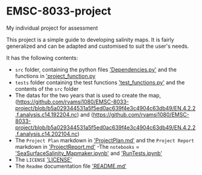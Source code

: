# EMSC-8033-project
My individual project for assessment

This project is a simple guide to developing salinity maps. It is fairly generalized and can be adapted and customised to suit the user's needs.

It has the following contents:

- `src` folder, containing the python files ['Dependencies.py'](https://github.com/rvamsi1080/EMSC-8033-project/blob/b5a029344531a5f5ed0ac639f4e3c4904c63db49/src/Dependencies.py) and the functions in ['project_function.py](https://github.com/rvamsi1080/EMSC-8033-project/blob/b5a029344531a5f5ed0ac639f4e3c4904c63db49/src/project_function.py)
- `tests` folder containing the test functions ['test_functions.py'](https://github.com/rvamsi1080/EMSC-8033-project/blob/b5a029344531a5f5ed0ac639f4e3c4904c63db49/tests/test_functions.py) and the contents of the `src` folder
- The datas for the two years that is used to create the map, (https://github.com/rvamsi1080/EMSC-8033-project/blob/b5a029344531a5f5ed0ac639f4e3c4904c63db49/EN.4.2.2.f.analysis.c14.192204.nc) and (https://github.com/rvamsi1080/EMSC-8033-project/blob/b5a029344531a5f5ed0ac639f4e3c4904c63db49/EN.4.2.2.f.analysis.c14.202104.nc)
- The `Project Plan` markdown in ['ProjectPlan.md'](https://github.com/rvamsi1080/EMSC-8033-project/blob/b5a029344531a5f5ed0ac639f4e3c4904c63db49/ProjectPlan.md) and the `Project Report` markdown in ['ProjectReport.md'](https://github.com/rvamsi1080/EMSC-8033-project/blob/b5a029344531a5f5ed0ac639f4e3c4904c63db49/ProjectReport.md)
-The `notebooks` = ['SeaSurfaceSalinity_Mapmaker.ipynb'](https://github.com/rvamsi1080/EMSC-8033-project/blob/b5a029344531a5f5ed0ac639f4e3c4904c63db49/SeaSurfaceSalinity_Mapmaker.ipynb) and ['RunTests.ipynb'](https://github.com/rvamsi1080/EMSC-8033-project/blob/b5a029344531a5f5ed0ac639f4e3c4904c63db49/RunTests.ipynb)
- The `LICENSE` ['LICENSE'](https://github.com/rvamsi1080/EMSC-8033-project/blob/b5a029344531a5f5ed0ac639f4e3c4904c63db49/LICENSE)
- The `Readme` documentation file ['README.md'](https://github.com/rvamsi1080/EMSC-8033-project/blob/b5a029344531a5f5ed0ac639f4e3c4904c63db49/README.md)